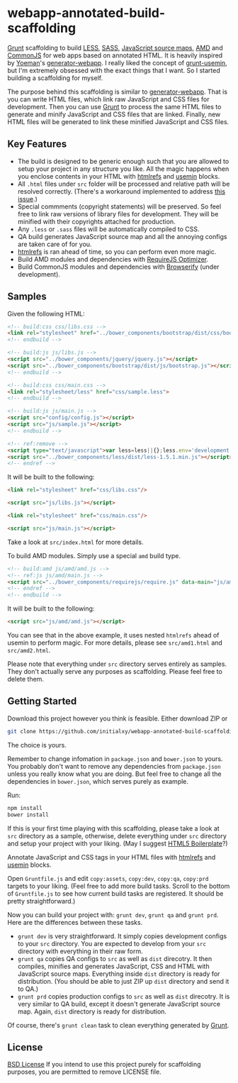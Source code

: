 webapp-annotated-build-scaffolding
==================================

[Grunt](http://gruntjs.com/) scaffolding to build [LESS](http://lesscss.org/), [SASS](http://sass-lang.com/), [JavaScript source maps](http://www.html5rocks.com/en/tutorials/developertools/sourcemaps/), [AMD](http://requirejs.org/docs/optimization.html) and [CommonJS](http://browserify.org/) for web apps based on annotated HTML. It is heavily inspired by [Yoeman](http://yeoman.io/)'s [generator-webapp](https://github.com/yeoman/generator-webapp). I really liked the concept of [grunt-usemin](https://github.com/yeoman/grunt-usemin), but I'm extremely obsessed with the exact things that I want. So I started building a scaffolding for myself.

The purpose behind this scaffolding is similar to [generator-webapp](https://github.com/yeoman/generator-webapp). That is you can write HTML files, which link raw JavaScript and CSS files for development. Then you can use [Grunt](http://gruntjs.com/) to process the same HTML files to generate and minify JavaScript and CSS files that are linked. Finally, new HTML files will be generated to link these minified JavaScript and CSS files.

Key Features
------------

* The build is designed to be generic enough such that you are allowed to setup your project in any structure you like. All the magic happens when you enclose contents in your HTML with [htmlrefs](https://github.com/tactivos/grunt-htmlrefs) and [usemin](https://github.com/yeoman/grunt-usemin) blocks.
* All `.html` files under `src` folder will be processed and relative path will be resolved correctly. (There's a workaround implemented to address [this issue](https://github.com/yeoman/grunt-usemin/issues/184).)
* Special commments (copyright statements) will be preserved. So feel free to link raw versions of library files for development. They will be minified with their copyrights attached for production.
* Any `.less` or `.sass` files will be automatically compiled to CSS.
* QA build generates JavaScript source map and all the annoying configs are taken care of for you.
* [htmlrefs](https://github.com/tactivos/grunt-htmlrefs) is ran ahead of time, so you can perform even more magic.
* Build AMD modules and dependencies with [RequireJS Optimizer](http://requirejs.org/docs/optimization.html).
* Build CommonJS modules and dependencies with [Browserify](http://browserify.org/) (under development).

Samples
-------

Given the following HTML:

```html
<!-- build:css css/libs.css -->
<link rel="stylesheet" href="../bower_components/bootstrap/dist/css/bootstrap.css">
<!-- endbuild -->

<!-- build:js js/libs.js -->
<script src="../bower_components/jquery/jquery.js"></script>
<script src="../bower_components/bootstrap/dist/js/bootstrap.js"></script>
<!-- endbuild -->

<!-- build:css css/main.css -->
<link rel="stylesheet/less" href="css/sample.less">
<!-- endbuild -->

<!-- build:js js/main.js -->
<script src="config/config.js"></script>
<script src="js/sample.js"></script>
<!-- endbuild -->

<!-- ref:remove -->
<script type="text/javascript">var less=less||{};less.env='development';</script>
<script src="../bower_components/less/dist/less-1.5.1.min.js"></script>
<!-- endref -->
```

It will be built to the following:

```html
<link rel="stylesheet" href="css/libs.css"/>

<script src="js/libs.js"></script>

<link rel="stylesheet" href="css/main.css"/>

<script src="js/main.js"></script>
```

Take a look at `src/index.html` for more details.

To build AMD modules. Simply use a special `amd` build type.

```html
<!-- build:amd js/amd/amd.js -->
<!-- ref:js js/amd/main.js -->
<script src="../bower_components/requirejs/require.js" data-main="js/amd/main"></script>
<!-- endref -->
<!-- endbuild -->
```

It will be built to the following:

```html
<script src="js/amd/amd.js"></script>
```

You can see that in the above example, it uses nested `htmlrefs` ahead of usemin to perform magic. For more details, please see `src/amd1.html` and `src/amd2.html`.

Please note that everything under `src` directory serves entirely as samples. They don't actually serve any purposes as scaffolding. Please feel free to delete them.

Getting Started
---------------

Download this project however you think is feasible. Either download ZIP or

```bash
git clone https://github.com/initialxy/webapp-annotated-build-scaffolding.git
```

The choice is yours.

Remember to change infomation in `package.json` and `bower.json` to yours. You probably don't want to remove any dependencies from `package.json` unless you really know what you are doing. But feel free to change all the dependencies in `bower.json`, which serves purely as example.

Run:

```bash
npm install
bower install
```

If this is your first time playing with this scaffolding, please take a look at `src` directory as a sample, otherwise, delete everything under `src` directory and setup your project with your liking. (May I suggest [HTML5 Boilerplate](http://html5boilerplate.com/)?)

Annotate JavaScript and CSS tags in your HTML files with [htmlrefs](https://github.com/tactivos/grunt-htmlrefs) and [usemin](https://github.com/yeoman/grunt-usemin) blocks.

Open `Gruntfile.js` and edit `copy:assets`, `copy:dev`, `copy:qa`, `copy:prd` targets to your liking. (Feel free to add more build tasks. Scroll to the bottom of `Gruntfile.js` to see how current build tasks are registered. It should be pretty straightforward.)

Now you can build your project with: `grunt dev`, `grunt qa` and `grunt prd`. Here are the differences between these tasks.

* `grunt dev` is very straightforward. It simply copies development configs to your `src` directory. You are expected to develop from your `src` directory with everything in their raw form.
* `grunt qa` copies QA configs to `src` as well as `dist` direcotry. It then compiles, minifies and generates JavaScript, CSS and HTML with JavaScript source maps. Everything inside `dist` directory is ready for distribution. (You should be able to just ZIP up `dist` directory and send it to QA.)
* `grunt prd` copies production configs to `src` as well as `dist` direcotry. It is very similar to QA build, except it doesn't generate JavaScript source map. Again, `dist` directory is ready for distribution.

Of course, there's `grunt clean` task to clean everything generated by [Grunt](http://gruntjs.com/).

License
-------

[BSD License](http://opensource.org/licenses/bsd-license.php) If you intend to use this project purely for scaffolding purposes, you are permitted to remove LICENSE file.

